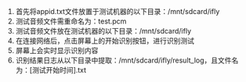 1. 首先将appid.txt文件放置于测试机器的以下目录：/mnt/sdcard/ifly
2. 测试音频文件需重命名为：test.pcm
3. 测试音频文件放在测试机器的以下目录：/mnt/sdcard/ifly
4. 在连接网络后，点击屏幕上的开始识别按钮，进行识别测试
5. 屏幕上会实时显示识别内容
6. 识别结果日志从以下目录中提取：/mnt/sdcard/ifly/result_log，且文件名为：[测试开始时间].txt